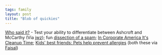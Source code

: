 ```yaml
---
tags: family
layout: post
title: "Blob of quickies"
---
```




<a href="http://web.morons.org/feature/whosaidit.jsp">Who said it?</a> - Test your ability to differentiate between Ashcroft and McCarthy (Via <a href="http://jwz.livejournal.com/">jwz</a>); fun <a href="http://www.yourish.com/archives/2002/sep8-14_2002.html#2002091301">dissection of a spam</a>; <a href="http://www.fortune.com/indexw.jhtml?channel=artcol.jhtml;doc_id=209348">In Corporate America It's Cleanup Time</a>; <a href="http://www.cnn.com/2002/HEALTH/parenting/08/27/kid.pet.allergies/index.html">Kids' best friends: Pets help prevent allergies</a> (both these via <a href="http://www.faisal.com/">Faisal</a>)


